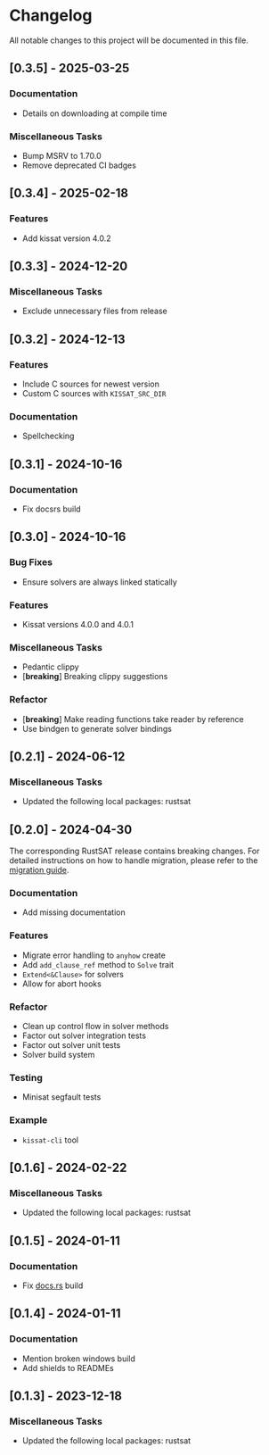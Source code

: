 # Changelog

All notable changes to this project will be documented in this file.

## [0.3.5] - 2025-03-25

### Documentation

- Details on downloading at compile time

### Miscellaneous Tasks

- Bump MSRV to 1.70.0
- Remove deprecated CI badges

<!-- generated by git-cliff -->
## [0.3.4] - 2025-02-18

### Features

- Add kissat version 4.0.2

<!-- generated by git-cliff -->
## [0.3.3] - 2024-12-20

### Miscellaneous Tasks

- Exclude unnecessary files from release

<!-- generated by git-cliff -->
## [0.3.2] - 2024-12-13

### Features

- Include C sources for newest version
- Custom C sources with `KISSAT_SRC_DIR`

### Documentation

- Spellchecking

<!-- generated by git-cliff -->
## [0.3.1] - 2024-10-16

### Documentation

- Fix docsrs build

<!-- generated by git-cliff -->
## [0.3.0] - 2024-10-16

### Bug Fixes

- Ensure solvers are always linked statically

### Features

- Kissat versions 4.0.0 and 4.0.1

### Miscellaneous Tasks

- Pedantic clippy
- [**breaking**] Breaking clippy suggestions

### Refactor

- [**breaking**] Make reading functions take reader by reference
- Use bindgen to generate solver bindings

<!-- generated by git-cliff -->
## [0.2.1] - 2024-06-12

### Miscellaneous Tasks

- Updated the following local packages: rustsat

<!-- generated by git-cliff -->
## [0.2.0] - 2024-04-30

The corresponding RustSAT release contains breaking changes. For detailed
instructions on how to handle migration, please refer to the [migration
guide](https://github.com/chrjabs/rustsat/blob/main/docs/0-5-0-migration-guide.md).

### Documentation

- Add missing documentation

### Features

- Migrate error handling to `anyhow` create
- Add `add_clause_ref` method to `Solve` trait
- `Extend<&Clause>` for solvers
- Allow for abort hooks

### Refactor

- Clean up control flow in solver methods
- Factor out solver integration tests
- Factor out solver unit tests
- Solver build system

### Testing

- Minisat segfault tests

### Example

- `kissat-cli` tool

<!-- generated by git-cliff -->
## [0.1.6] - 2024-02-22

### Miscellaneous Tasks

- Updated the following local packages: rustsat

<!-- generated by git-cliff -->
<!-- generated by git-cliff -->
## [0.1.5] - 2024-01-11

### Documentation

- Fix [docs.rs](https://docs.rs/rustsat-kissat) build

## [0.1.4] - 2024-01-11

### Documentation

- Mention broken windows build
- Add shields to READMEs

<!-- generated by git-cliff -->
## [0.1.3] - 2023-12-18

### Miscellaneous Tasks

- Updated the following local packages: rustsat

<!-- generated by git-cliff -->
